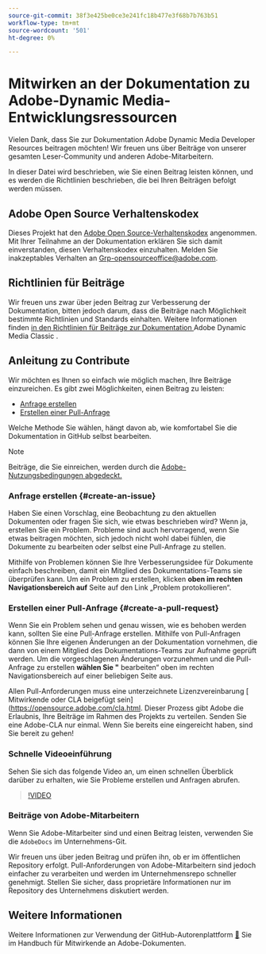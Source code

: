 ```yaml
---
source-git-commit: 38f3e425be0ce3e241fc18b477e3f68b7b763b51
workflow-type: tm+mt
source-wordcount: '501'
ht-degree: 0%

---
```

# Mitwirken an der Dokumentation zu Adobe-Dynamic Media-Entwicklungsressourcen

Vielen Dank, dass Sie zur Dokumentation Adobe Dynamic Media Developer Resources beitragen möchten! Wir freuen uns über Beiträge von unserer gesamten Leser-Community und anderen Adobe-Mitarbeitern.

In dieser Datei wird beschrieben, wie Sie einen Beitrag leisten können, und es werden die Richtlinien beschrieben, die bei Ihren Beiträgen befolgt werden müssen.

## Adobe Open Source Verhaltenskodex

Dieses Projekt hat den [Adobe Open Source-Verhaltenskodex](code-of-conduct.md) angenommen. Mit Ihrer Teilnahme an der Dokumentation erklären Sie sich damit einverstanden, diesen Verhaltenskodex einzuhalten. Melden Sie inakzeptables Verhalten an [Grp-opensourceoffice@adobe.com](mailto:Grp-opensourceoffice@adobe.com).

## Richtlinien für Beiträge

Wir freuen uns zwar über jeden Beitrag zur Verbesserung der Dokumentation, bitten jedoch darum, dass die Beiträge nach Möglichkeit bestimmte Richtlinien und Standards einhalten. Weitere Informationen finden [ in den Richtlinien für Beiträge zur Dokumentation ](guidelines.md) Adobe Dynamic Media Classic .

## Anleitung zu Contribute

Wir möchten es Ihnen so einfach wie möglich machen, Ihre Beiträge einzureichen. Es gibt zwei Möglichkeiten, einen Beitrag zu leisten:

* [Anfrage erstellen](#create-an-issue)
* [Erstellen einer Pull-Anfrage](#create-a-pull-request)

Welche Methode Sie wählen, hängt davon ab, wie komfortabel Sie die Dokumentation in GitHub selbst bearbeiten.

>[!NOTE]
>
>Beiträge, die Sie einreichen, werden durch die [Adobe-Nutzungsbedingungen abgedeckt.](https://www.adobe.com/legal/terms.html)

### Anfrage erstellen {#create-an-issue}

Haben Sie einen Vorschlag, eine Beobachtung zu den aktuellen Dokumenten oder fragen Sie sich, wie etwas beschrieben wird? Wenn ja, erstellen Sie ein Problem. Probleme sind auch hervorragend, wenn Sie etwas beitragen möchten, sich jedoch nicht wohl dabei fühlen, die Dokumente zu bearbeiten oder selbst eine Pull-Anfrage zu stellen.

Mithilfe von Problemen können Sie Ihre Verbesserungsidee für Dokumente einfach beschreiben, damit ein Mitglied des Dokumentations-Teams sie überprüfen kann. Um ein Problem zu erstellen, klicken **oben im rechten Navigationsbereich auf** Seite auf den Link „Problem protokollieren“.

### Erstellen einer Pull-Anfrage {#create-a-pull-request}

Wenn Sie ein Problem sehen und genau wissen, wie es behoben werden kann, sollten Sie eine Pull-Anfrage erstellen. Mithilfe von Pull-Anfragen können Sie Ihre eigenen Änderungen an der Dokumentation vornehmen, die dann von einem Mitglied des Dokumentations-Teams zur Aufnahme geprüft werden. Um die vorgeschlagenen Änderungen vorzunehmen und die Pull-Anfrage zu erstellen **wählen Sie &quot;** bearbeiten“ oben im rechten Navigationsbereich auf einer beliebigen Seite aus.

Allen Pull-Anforderungen muss eine unterzeichnete Lizenzvereinbarung [ Mitwirkende oder CLA beigefügt sein] (https://opensource.adobe.com/cla.html. Dieser Prozess gibt Adobe die Erlaubnis, Ihre Beiträge im Rahmen des Projekts zu verteilen. Senden Sie eine Adobe-CLA nur einmal. Wenn Sie bereits eine eingereicht haben, sind Sie bereit zu gehen!

### Schnelle Videoeinführung

Sehen Sie sich das folgende Video an, um einen schnellen Überblick darüber zu erhalten, wie Sie Probleme erstellen und Anfragen abrufen.

>[!VIDEO](https://video.tv.adobe.com/v/27069)

### Beiträge von Adobe-Mitarbeitern

Wenn Sie Adobe-Mitarbeiter sind und einen Beitrag leisten, verwenden Sie die `AdobeDocs` im Unternehmens-Git.

Wir freuen uns über jeden Beitrag und prüfen ihn, ob er im öffentlichen Repository erfolgt. Pull-Anforderungen von Adobe-Mitarbeitern sind jedoch einfacher zu verarbeiten und werden im Unternehmensrepo schneller genehmigt. Stellen Sie sicher, dass proprietäre Informationen nur im Repository des Unternehmens diskutiert werden.

## Weitere Informationen

Weitere Informationen zur Verwendung der GitHub-Autorenplattform [&#128279;](https://experienceleague.adobe.com/docs/contributor/contributor-guide/introduction.html?lang=de) Sie im Handbuch für Mitwirkende an Adobe-Dokumenten.
